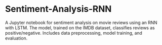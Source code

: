 # Sentiment-Analysis-RNN
A Jupyter notebook for sentiment analysis on movie reviews using an RNN with LSTM. The model, trained on the IMDB dataset, classifies reviews as positive/negative. Includes data preprocessing, model training, and evaluation.
